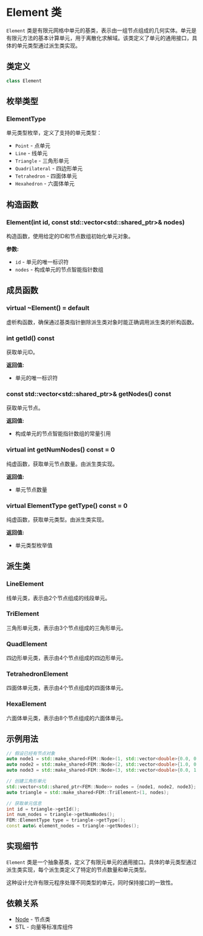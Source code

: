 # Element 类

`Element` 类是有限元网格中单元的基类，表示由一组节点组成的几何实体。单元是有限元方法的基本计算单元，用于离散化求解域。该类定义了单元的通用接口，具体的单元类型通过派生类实现。

## 类定义

```cpp
class Element
```

## 枚举类型

### ElementType

单元类型枚举，定义了支持的单元类型：

- `Point` - 点单元
- `Line` - 线单元
- `Triangle` - 三角形单元
- `Quadrilateral` - 四边形单元
- `Tetrahedron` - 四面体单元
- `Hexahedron` - 六面体单元

## 构造函数

### Element(int id, const std::vector<std::shared_ptr<Node>>& nodes)

构造函数，使用给定的ID和节点数组初始化单元对象。

**参数:**
- `id` - 单元的唯一标识符
- `nodes` - 构成单元的节点智能指针数组

## 成员函数

### virtual ~Element() = default

虚析构函数，确保通过基类指针删除派生类对象时能正确调用派生类的析构函数。

### int getId() const

获取单元ID。

**返回值:**
- 单元的唯一标识符

### const std::vector<std::shared_ptr<Node>>& getNodes() const

获取单元节点。

**返回值:**
- 构成单元的节点智能指针数组的常量引用

### virtual int getNumNodes() const = 0

纯虚函数，获取单元节点数量。由派生类实现。

**返回值:**
- 单元节点数量

### virtual ElementType getType() const = 0

纯虚函数，获取单元类型。由派生类实现。

**返回值:**
- 单元类型枚举值

## 派生类

### LineElement

线单元类，表示由2个节点组成的线段单元。

### TriElement

三角形单元类，表示由3个节点组成的三角形单元。

### QuadElement

四边形单元类，表示由4个节点组成的四边形单元。

### TetrahedronElement

四面体单元类，表示由4个节点组成的四面体单元。

### HexaElement

六面体单元类，表示由8个节点组成的六面体单元。

## 示例用法

```cpp
// 假设已经有节点对象
auto node1 = std::make_shared<FEM::Node>(1, std::vector<double>{0.0, 0.0});
auto node2 = std::make_shared<FEM::Node>(2, std::vector<double>{1.0, 0.0});
auto node3 = std::make_shared<FEM::Node>(3, std::vector<double>{0.0, 1.0});

// 创建三角形单元
std::vector<std::shared_ptr<FEM::Node>> nodes = {node1, node2, node3};
auto triangle = std::make_shared<FEM::TriElement>(1, nodes);

// 获取单元信息
int id = triangle->getId();
int num_nodes = triangle->getNumNodes();
FEM::ElementType type = triangle->getType();
const auto& element_nodes = triangle->getNodes();
```

## 实现细节

`Element` 类是一个抽象基类，定义了有限元单元的通用接口。具体的单元类型通过派生类实现，每个派生类定义了特定的节点数量和单元类型。

这种设计允许有限元程序处理不同类型的单元，同时保持接口的一致性。

## 依赖关系

- [Node](Node.md) - 节点类
- STL - 向量等标准库组件